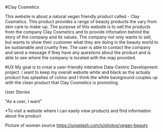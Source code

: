 #Clay Cosmetics

This website is about a natural vegan friendly product called - Clay Cosmetics.
This product provides a range of beauty products the vary from skin care to make-up.
The purpose of this website is to sell the products from the company Clay Cosmetics and to provide 
infomation behind the story of the company and its values. The company not only wants to sell, but wants
to show their customer what they are doing in the beauty world to be sustainable and cruelty free.
The user is able to contact the company and send a message if they have any questions about the product and 
is able to see where the company is located with the map provided.


#UX
My goal is to creat a user-friendly interative Data-Centric Development project. I want to keep my overall website
white and black as the actualy product has splashes of colour and I think the white background couples
up with the clean product that Clay Cosmetics is promoting.


User Stories

"As a user, I want"


*To visit a website where I can easily view products and find information about the product 



Picture of woman source https://unsplash.com/s/photos/vegan-beauty




